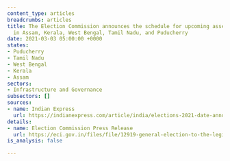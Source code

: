 ```yaml
---
content_type: articles
breadcrumbs: articles
title: The Election Commission announces the schedule for upcoming assembly elections
  in Assam, Kerala, West Bengal, Tamil Nadu, and Puducherry
date: 2021-03-03 05:00:00 +0000
states:
- Puducherry
- Tamil Nadu
- West Bengal
- Kerala
- Assam
sectors:
- Infrastructure and Governance
subsectors: []
sources:
- name: Indian Express
  url: https://indianexpress.com/article/india/elections-2021-date-announcement-live-updates-assembly-poll-schedule-assam-west-bengal-kerala-tamil-nadu-puducherry-7205832/
details:
- name: Election Commission Press Release
  url: https://eci.gov.in/files/file/12919-general-election-to-the-legislative-assemblies-of-assam-kerala-tamil-nadu-west-bengal-and-puducherry-2021/
is_analysis: false

---
```

